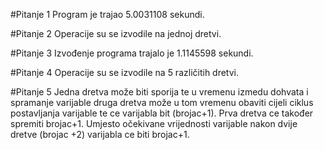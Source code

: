 #Pitanje 1
Program je trajao 5.0031108 sekundi.

#Pitanje 2
Operacije su se izvodile na jednoj dretvi.

#Pitanje 3
Izvođenje programa trajalo je 1.1145598 sekundi.

#Pitanje 4
Operacije su se izvodile na 5 različitih dretvi.

#Pitanje 5
Jedna dretva može biti sporija te u vremenu izmedu dohvata i spramanje varijable druga dretva može u tom vremenu obaviti cijeli ciklus postavljanja varijable te ce varijabla bit (brojac+1).
Prva dretva ce također spremiti brojac+1. Umjesto očekivane vrijednosti varijable nakon dvije dretve (brojac +2) varijabla ce biti brojac+1. 